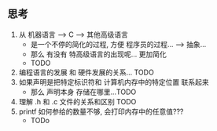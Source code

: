 ## 思考
1. 从 机器语言 --> C --> 其他高级语言
    - 是一个不停的简化的过程, 方便 程序员的过程...  --> 抽象...
    - 那么 有没有 特高级语言的出现呢... 更加简化
    - TODO
2. 编程语言的发展 和 硬件发展的关系... TODO
3. 如果声明是把特定标识符和 计算机内存中的特定位置 联系起来
   - 那么 声明本身 存储在哪里...TODO
4. 理解 .h 和 .c 文件的关系和区别 TODO
5. printf 如何参给的数量不够, 会打印内存中的任意值???
   - TODo